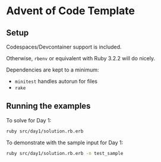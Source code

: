 # Advent of Code Template

## Setup

Codespaces/Devcontainer support is included.

Otherwise, `rbenv` or equivalent with Ruby 3.2.2 will do nicely.

Dependencies are kept to a minimum:
- `minitest` handles autorun for files
- `rake`

## Running the examples

To solve for Day 1:
```bash
ruby src/day1/solution.rb.erb
```

To demonstrate with the sample input for Day 1:
```bash
ruby src/day1/solution.rb.erb -n test_sample
```

